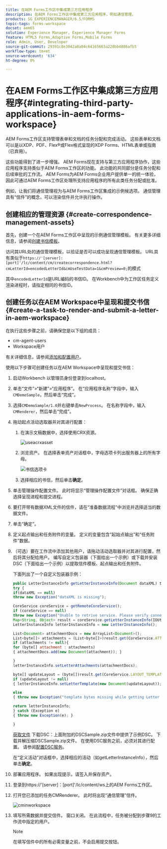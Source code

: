 ```yaml
---
title: 在AEM Forms工作区中集成第三方应用程序
description: 在AEM Forms工作区中集成第三方应用程序，例如通信管理。
products: SG_EXPERIENCEMANAGER/6.5/FORMS
topic-tags: forms-workspace
docset: aem65
solution: Experience Manager, Experience Manager Forms
feature: HTML5 Forms,Adaptive Forms,Mobile Forms
role: Admin, User, Developer
source-git-commit: 29391c8e3042a8a04c64165663a228bb4886afb5
workflow-type: tm+mt
source-wordcount: '634'
ht-degree: 0%

---
```


# 在AEM Forms工作区中集成第三方应用程序{#integrating-third-party-applications-in-aem-forms-workspace}

AEM Forms工作区支持管理表单和文档的任务分配和完成活动。 这些表单和文档可以是以XDP、PDF、Flex®或Flex格式呈现的XDP Forms、HTML表单或指南（已弃用）。

这些功能得到了进一步增强。 AEM Forms现在支持与第三方应用程序协作，这些应用程序支持类似于AEM Forms工作区的功能。 此功能的共同部分是任务分配和后续审批的工作流。 AEM Forms为AEM Forms企业用户提供单一的统一体验，因此可通过AEM Forms工作区处理所支持应用程序的所有此类任务分配或批准。

例如，让我们将通信管理视为与AEM Forms工作区集成的示例候选项。 通信管理具有“信件”的概念，可以渲染信件并允许执行操作。

## 创建相应的管理资源 {#create-correspondence-management-assets}

首先，创建一个在AEM Forms工作区中呈现的示例通信管理模板。 有关更多详细信息，请参阅[创建书信模板](../../forms/using/create-letter.md)。

访问其URL处的通信管理模板，以验证是否可以成功呈现通信管理模板。 URL具有类似于`https://'[server]:[port]'/lc/content/cm/createcorrespondence.html?cmLetterId=encodedLetterId&cmUseTestData=1&cmPreview=0;`的模式

其中`encodedLetterId`是URL编码的书信ID。 在Workbench中为工作区任务定义渲染进程时，请指定相同的书信ID。

## 创建任务以在AEM Workspace中呈现和提交书信 {#create-a-task-to-render-and-submit-a-letter-in-aem-workspace}

在执行这些步骤之前，请确保您是以下组的成员：

* cm-agent-users
* Workspace用户

有关详细信息，请参阅[添加和配置用户](/help/forms/using/admin-help/adding-configuring-users.md)。

使用以下步骤可创建任务以在AEM Workspace中呈现和提交书信：

1. 启动Workbench 以管理员身份登录到localhost。
1. 单击“文件”>“新建”>“应用程序”。 在“应用程序名称”字段中，输入`CMDemoSample`，然后单击“完成”。
1. 选择`CMDemoSample/1.0`并右键单击`NewProcess`。 在名称字段中，输入`CMRenderer`，然后单击“完成”。
1. 拖动起点活动选取器并对其进行配置：

   1. 在演示文稿数据中，选择使用CRX资源。

      ![useacrxasset](assets/useacrxasset.png)

   1. 浏览资产。 在选择表单资产对话框中，字母选项卡列出服务器上的所有字母。

      ![书信选项卡](assets/letter_tab_new.png)

   1. 选择相应的书信，然后单击&#x200B;**确定**。

1. 单击管理操作配置文件。 此时将显示“管理操作配置文件”对话框。 确保正确选择呈现进程和提交进程。
1. 要打开带有数据XML文件的信件，请在“准备数据流程”中浏览并选择适当的数据文件。
1. 单击“确定”。
1. 定义起点输出和任务附件的变量。 定义的变量包含“起始点输出”和“任务附件”数据。
1. （可选）要在工作流中添加其他用户，请拖动活动选取器并对其进行配置，然后将其分配给用户。 编写自定义包装器（下面给出一个示例）或下载并安装DSC（下面给出一个示例）以提取信件模板、起点输出和任务附件。

   下面列出了一个自定义包装器示例：

   ```javascript
   public LetterInstanceInfo getLetterInstanceInfo(Document dataXML) throws Exception {
   try {
   if(dataXML == null)
   throw new Exception("dataXML is missing");
   
   CoreService coreService = getRemoteCoreService();
   if (coreService == null)
   throw new Exception("Unable to retrive service. Please verify connection details.");
   Map<String, Object> result = coreService.getLetterInstanceInfo(IOUtils.toString(dataXML.getInputStream(), "UTF-8"));
   LetterInstanceInfo letterInstanceInfo = new LetterInstanceInfo();
   
   List<Document> attachmentDocs = new ArrayList<Document>();
   List<byte[]> attachments = (List<byte[]>)result.get(CoreService.ATTACHMENT_KEY);
   if (attachments != null){
   for (byte[] attachment : attachments)
   { attachmentDocs.add(new Document(attachment)); }
   
   }
   letterInstanceInfo.setLetterAttachments(attachmentDocs);
   
   byte[] updateLayout = (byte[])result.get(CoreService.LAYOUT_TEMPLATE_KEY);
   if (updateLayout != null)
   { letterInstanceInfo.setLetterTemplate(new Document(updateLayout)); }
   
   else
   { throw new Exception("template bytes missing while getting Letter instance Info."); }
   
   return letterInstanceInfo;
   } catch (Exception e)
   { throw new Exception(e); }
   
   }
   ```

   [获取文件](assets/dscsample.zip)
下载DSC：上面附加的DSCSample.zip文件中提供了示例DSC。 下载并解压缩DSCSample.zip文件。 在使用DSC服务之前，必须对其进行配置。 请参阅[配置DSC服务](../../forms/using/add-action-button-in-create-correspondence-ui.md#p-configure-the-dsc-service-p)。

   在“定义活动”对话框中，选择相应的活动（如getLetterInstanceInfo），然后单击&#x200B;**确定**。

1. 部署应用程序。 如果出现提示，请签入并保存资产。
1. 登录到https://&#39;[server]：[port]&#39;/lc/content/ws上的AEM Forms工作区。
1. 打开您已添加的任务CMRenderer。 此时将出现“通信管理”信件。

   ![cminworkspace](assets/cminworkspace.png)

1. 填写所需数据并提交信件。 窗口关闭。 在此流程中，任务被分配到步骤9的工作流中指定的用户。

   >[!NOTE]
   >
   >在填写信件中的所有必需变量之前，不会启用提交按钮。
